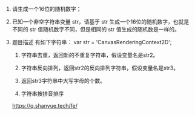 1. 请生成一个16位的随机数字；

2. 已知一个非空字符串变量 str，请基于 str 生成一个16位的随机数字，也就是不同的 str 值随机数字不同，但是相同的 str 值生成的随机数是一样的。

3. 题目描述
有如下字符串：
var str = 'CanvasRenderingContext2D';

    1. 字符串去重，返回新的不重复字符串，假设变量名是str2。



    2. 字符串反向排列，返回str2的反向排列字符串，假设变量名是str3。



    3. 返回str3字符串中大写字母的个数。


    4. 字符串按拼音排序

    https://q.shanyue.tech/fe/